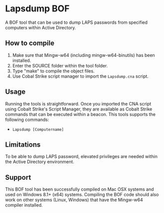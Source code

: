 # Lapsdump BOF

A BOF tool that can be used to dump LAPS passwords from specified computers within Active Directory.

## How to compile
1. Make sure that Mingw-w64 (including mingw-w64-binutils) has been installed.
2. Enter the SOURCE folder within the tool folder.
3. Type "make" to compile the object files.
4. Use Cobal Strike script manager to import the `Lapsdump.cna` script.

## Usage
Running the tools is straightforward. Once you imported the CNA script using Cobalt Strike's Script Manager, they are available as Cobalt Strike commands that can be executed within a beacon. This tools supports the following commands:

* `Lapsdump [Computername]`

## Limitations
To be able to dump LAPS password, elevated privileges are needed within the Active Directory environment.

## Support
This BOF tool has been successfully compiled on Mac OSX systems and used on Windows 8.1+ (x64) systems. Compiling the BOF code should also work on other systems (Linux, Windows) that have the Mingw-w64 compiler installed.